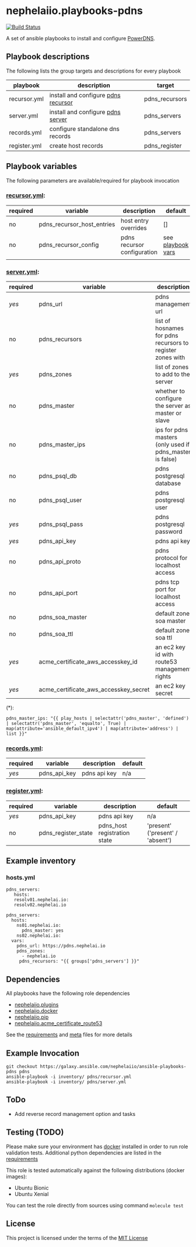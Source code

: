 # nephelaiio.playbooks-pdns

[![Build Status](https://travis-ci.org/nephelaiio/ansible-playbooks-pdns.svg?branch=master)](https://travis-ci.org/nephelaiio/ansible-playbooks-pdns)

A set of ansible playbooks to install and configure [PowerDNS](https://www.powerdns.com/).

## Playbook descriptions

The following lists the group targets and descriptions for every playbook

| playbook     | description                                                                   | target         |
| ---          | ---                                                                           | ---            |
| recursor.yml | install and configure [pdns recursor](https://www.powerdns.com/recursor.html) | pdns_recursors |
| server.yml   | install and configure [pdns server](https://www.powerdns.com/auth.html)       | pdns_servers   |
| records.yml  | configure standalone dns records                                              | pdns_servers |
| register.yml | create host records                                                           | pdns_register | default('all') |

## Playbook variables

The following parameters are available/required for playbook invocation

### [recursor.yml](recursor.yml):
| required | variable                   | description                 | default                           |
| ---      | ---                        | ---                         | ---                               |
| no       | pdns_recursor_host_entries | host entry overrides        | []                                |
| no       | pdns_recursor_config       | pdns recursor configuration | see [playbook vars](recursor.yml) |
|          |                            |                             |                                   |

### [server.yml](nginx.yml):
| required | variable                              | description                                                | default                                |
| ---      | ---                                   | ---                                                        | ---                                    |
| *yes*    | pdns_url                              | pdns management url                                        | 'https://{{ ansible_fqdn }}'           |
| no       | pdns_recursors                        | list of hosnames for pdns recursors to register zones with | []                                     |
| *yes*    | pdns_zones                            | list of zones to add to the server                         | []                                     |
| no       | pdns_master                           | whether to configure the server as master or slave         | no                                     |
| no       | pdns_master_ips                       | ips for pdns masters (only used if pdns_master is false)   | (*)                                    |
| no       | pdns_psql_db                          | pdns postgresql database                                   | pdns                                   |
| no       | pdns_psql_user                        | pdns postgresql user                                       | pdns                                   |
| *yes*    | pdns_psql_pass                        | pdns postgresql password                                   | n/a                                    |
| *yes*    | pdns_api_key                          | pdns api key                                               | n/a                                    |
| no       | pdns_api_proto                        | pdns protocol for localhost access                         | http                                   |
| no       | pdns_api_port                         | pdns tcp port for localhost access                         | 8081                                   |
| no       | pdns_soa_master                       | default zone soa master                                    | '{{ ansible_fqdn }}'                   |
| no       | pdns_soa_ttl                          | default zone soa ttl                                       | 3600                                   |
| *yes*    | acme_certificate_aws_accesskey_id     | an ec2 key id with route53 management rights               | lookup('env', 'AWS_ACCESS_KEY_ID')     |
| *yes*    | acme_certificate_aws_accesskey_secret | an ec2 key secret                                          | lookup('env', 'AWS_SECRET_ACCESS_KEY') |

(*):
```
pdns_master_ips: "{{ play_hosts | selectattr('pdns_master', 'defined') | selectattr('pdns_master', 'equalto', True) | map(attribute='ansible_default_ipv4') | map(attribute='address') | list }}"
```

### [records.yml](records.yml):
| required | variable       | description                        | default |
| ---      | ---            | ---                                | ---     |
| *yes*    | pdns_api_key   | pdns api key                       | n/a     |


### [register.yml](register.yml):
| required | variable            | description                  | default                          |
| ---      | ---                 | ---                          | ---                              |
| *yes*    | pdns_api_key        | pdns api key                 | n/a                              |
| no       | pdns_register_state | pdns_host registration state | 'present' ('present' / 'absent') |

## Example inventory

### hosts.yml
```{yaml}
pdns_servers:
   hosts:
   resolv01.nephelai.io:
   resolv02.nephelai.io

pdns_servers:
  hosts:
    ns01.nephelai.io:
      pdns_master: yes
    ns02.nephelai.io:
  vars:
    pdns_url: https://pdns.nephelai.io
    pdns_zones:
      - nephelai.io
     pdns_recursors: "{{ groups['pdns_servers'] }}"
```

## Dependencies

All playbooks have the following role dependencies

* [nephelaiio.plugins](https://galaxy.ansible.com/nephelaiio/plugins)
* [nephelaiio.docker](https://galaxy.ansible.com/nephelaiio/docker)
* [nephelaiio.pip](https://galaxy.ansible.com/nephelaiio/pip)
* [nephelaiio.acme_certificate_route53](https://galaxy.ansible.com/nephelaiio/acme_certificate_route53)

See the [requirements](https://raw.githubusercontent.com/nephelaiio/ansible-role-requirements/master/requirements.txt) and [meta](meta.yml) files for more details

## Example Invocation

```
git checkout https://galaxy.ansible.com/nephelaiio/ansible-playbooks-pdns pdns
ansible-playbook -i inventory/ pdns/recursor.yml
ansible-playbook -i inventory/ pdns/server.yml
```

## ToDo

* Add reverse record management option and tasks

## Testing (TODO)

Please make sure your environment has [docker](https://www.docker.com) installed in order to run role validation tests. Additional python dependencies are listed in the [requirements](https://raw.githubusercontent.com/nephelaiio/ansible-role-requirements/master/requirements.txt)

This role is tested automatically against the following distributions (docker images):

  * Ubuntu Bionic
  * Ubuntu Xenial

You can test the role directly from sources using command ` molecule test `

## License

This project is licensed under the terms of the [MIT License](/LICENSE)
